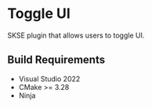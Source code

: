 # Toggle UI

SKSE plugin that allows users to toggle UI.

## Build Requirements

- Visual Studio 2022
- CMake >= 3.28
- Ninja
